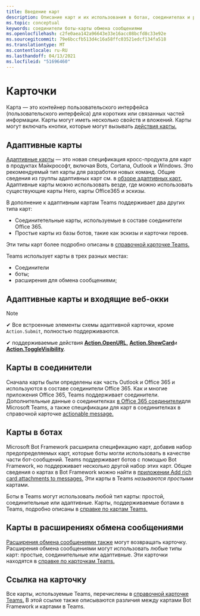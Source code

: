 ```yaml
---
title: Введение карт
description: Описание карт и их использования в ботах, соединителах и расширениях обмена сообщениями
ms.topic: conceptual
keywords: соединители боты-карты обмена сообщениями
ms.openlocfilehash: c2fe0aea142a96643e33e16acc08bcfd8c33e92e
ms.sourcegitcommit: 79e6bccfb513d4c16a58ffc03521edcf134fa518
ms.translationtype: MT
ms.contentlocale: ru-RU
ms.lasthandoff: 04/13/2021
ms.locfileid: "51696460"
---
```

# <a name="cards"></a>Карточки

Карта *—* это контейнер пользовательского интерфейса (пользовательского интерфейса) для коротких или связанных частей информации. Карты могут иметь несколько свойств и вложений. Карты могут включать кнопки, которые могут вызывать [действия карты.](~/task-modules-and-cards/cards/cards-actions.md)

## <a name="adaptive-cards"></a>Адаптивные карты

[Адаптивные карты](~/task-modules-and-cards/cards/cards-reference.md#adaptive-card) — это новая спецификация кросс-продукта для карт в продуктах Майкрософт, включая Bots, Cortana, Outlook и Windows. Это рекомендуемый тип карты для разработки новых команд. Общие сведения из группы адаптивных карт см. в [обзоре адаптивных карт.](/adaptive-cards) Адаптивные карты можно использовать везде, где можно использовать существующие карты Hero, карты Office365 и эскизы.

В дополнение к адаптивным картам Teams поддерживает два других типа карт:

* Соединитетельные карты, используемые в составе соединители Office 365.
* Простые карты из базы ботов, такие как эскизы и карточки героев.

Эти типы карт более подробно описаны в [справочной карточке Teams.](~/task-modules-and-cards/cards/cards-reference.md)

Teams использует карты в трех разных местах:

* Соединители
* боты;
* расширения для обмена сообщениями;

## <a name="adaptive-cards-and-incoming-webhooks"></a>Адаптивные карты и входящие веб-окки

> [!NOTE]
>
> ✔ Все встроенные элементы схемы адаптивной карточки, кроме `Action.Submit`, полностью поддерживаются.
>
> ✔ поддерживаемые действия [**Action.OpenURL,**](https://adaptivecards.io/explorer/Action.OpenUrl.html) [**Action.ShowCard**](https://adaptivecards.io/explorer/Action.ShowCard.html)и [**Action.ToggleVisibility**](https://adaptivecards.io/explorer/Action.ToggleVisibility.html).

## <a name="cards-in-connectors"></a>Карты в соединители

Сначала карты были определены как часть Outlook и Office 365 и используются в составе соединители Office 365. Как и многие приложения Office 365, Teams поддерживает соединители. Дополнительные данные о соединителках [в Office 365 соединители](~/webhooks-and-connectors/what-are-webhooks-and-connectors.md)для Microsoft Teams, а также спецификации для карт в соединителках в справочной карточке [actionable message.](/outlook/actionable-messages/card-reference)

## <a name="cards-in-bots"></a>Карты в ботах

Microsoft Bot Framework расширила спецификацию карт, добавив набор предопределяемых карт, которые боты могли использовать в качестве части бот-сообщений. Teams поддерживает ботов с помощью Bot Framework, но поддерживает несколько другой набор этих карт. Общие сведения о картах в Bot Framework можно найти в [приложении Add rich card attachments to messages.](/bot-framework/nodejs/bot-builder-nodejs-send-rich-cards) Эти карты в Teams *называются простыми* картами.

Боты в Teams могут использовать любой тип карты: простой, соединительные или адаптивные. Карты, поддерживаемые ботами в Teams, подробно описаны в [справке по картам Teams.](~/task-modules-and-cards/cards/cards-reference.md)  

## <a name="cards-in-messaging-extensions"></a>Карты в расширениях обмена сообщениями

[Расширения обмена сообщениями также](~/messaging-extensions/what-are-messaging-extensions.md) могут возвращать карточку. Расширения обмена сообщениями могут использовать любые типы карт: простые, соединительные или адаптивные. Эти карточки находятся в [справке по карточкам Teams.](~/task-modules-and-cards/cards/cards-reference.md)

## <a name="card-reference"></a>Ссылка на карточку

Все карты, используемые Teams, перечислены в [справочной карточке Teams.](~/task-modules-and-cards/cards/cards-reference.md) В этой ссылке также описываются различия между картами Bot Framework и картами в Teams.
